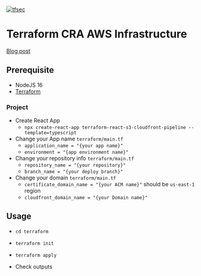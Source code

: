 [![tfsec](https://github.com/eunchurn/terraform-react-s3-cloudfront-pipeline/actions/workflows/tfsec.yml/badge.svg)](https://github.com/eunchurn/terraform-react-s3-cloudfront-pipeline/actions/workflows/tfsec.yml)

# Terraform CRA AWS Infrastructure

[Blog post](https://www.eunchurn.com/blog/development/2022-10-23-tWIL)
## Prerequisite

- NodeJS 16
- [Terraform](https://learn.hashicorp.com/tutorials/terraform/install-cli)

### Project

- Create React App 
  - `npx create-react-app terraform-react-s3-cloudfront-pipeline --template=typescript`
- Change your App name `terraform/main.tf`
  - `application_name = "{your app name}"`
  - `environment = "{app environment name}"`
- Change your repository info `terraform/main.tf`
  - `repository_name = "{your repository}"`
  - `branch_name = "{your deploy branch}"`
- Change your domain `terraform/main.tf`
  - `certificate_domain_name = "{your ACM name}"` should be `us-east-1` region
  - `cloudfront_domain_name = "{your Domain name}"`

## Usage

- `cd terraform`
- `terraform init`
- `terraform apply`

- Check outputs


